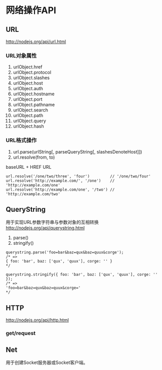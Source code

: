 # 网络操作API

## URL
http://nodejs.org/api/url.html

### URL对象属性
1. urlObject.href
2. urlObject.protocol
3. urlObject.slashes
4. urlObject.host
5. urlObject.auth
6. urlObject.hostname
7. urlObject.port
8. urlObject.pathname
9. urlObject.search
10. urlObject.path
11. urlObject.query
12. urlObject.hash

### URL格式操作
1. url.parse(urlString[, parseQueryString[, slashesDenoteHost]])
2. url.resolve(from, to)

baseURL + HREF URL
```
url.resolve('/one/two/three', 'four')         // '/one/two/four'
url.resolve('http://example.com/', '/one')    // 'http://example.com/one'
url.resolve('http://example.com/one', '/two') // 'http://example.com/two'
```


## QueryString
用于实现URL参数字符串与参数对象的互相转换  
http://nodejs.org/api/querystring.html

1. parse()
2. stringify()

```
querystring.parse('foo=bar&baz=qux&baz=quux&corge');
/* =>
{ foo: 'bar', baz: ['qux', 'quux'], corge: '' }
*/

querystring.stringify({ foo: 'bar', baz: ['qux', 'quux'], corge: '' });
/* =>
'foo=bar&baz=qux&baz=quux&corge='
*/
```



## HTTP
http://nodejs.org/api/http.html
### get/request

## Net
用于创建Socket服务器或Socket客户端。  
